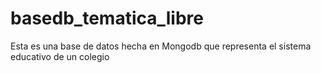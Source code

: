 # basedb_tematica_libre
Esta es una base de datos hecha en Mongodb que representa el sistema educativo de un colegio 
